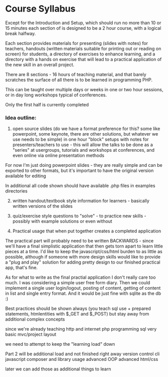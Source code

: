 # Course Syllabus

Except for the Introduction and Setup, which should run no more than 10 or 15 minutes each section of is designed to be a 2 hour course, with a logical break halfway.

Each section provides materials for presenting (slides with notes) for teachers, handouts (written materials suitable for printing out or reading on screen) for students, a directory of exercises to enhance learning, and a directory with a hands on exercise that will lead to a practical application of the new skill in an overall project.

There are 8 sections - 16 hours of teaching material, and that barely scratches the surface of all there is to be learned in programming PHP.

This can be taught over multiple days or weeks in one or two hour sessions, or in day long workshops typical of conferences.

Only the first half is currently completed

### Idea outline:

1. open source slides (do we have a format preference for this?  some
like powerpoint, some keynote, there are other solutions, but whatever
we use needs to be simple) in one hour "block" setups with notes for
presenters/teachers to use  - this will allow the talks to be done as
a "series" at usergroups, tutorials and workshops at conferences, and
even online via online presentation methods

For now I'm just doing powerpoint slides - they are really simple and can be exported to other formats, but it's important to have the original version available for editing

In additional all code shown should have available .php files in examples directories

2. written handout/textbook style information for learners - basically written versions of the slides

3. quiz/exercise style questions to "solve" - to practice new skills -
possibly with example solutions or even without

4. Practical usage that when put together creates a completed application

The practical part will probably need to be written BACKWARDS - since
we'll have a final simplistic application that then gets torn apart to
learn little pieces at a time.  I'd like to keep the
javascript/css/html burden to as little as possible, although if
someone with more design skills would like to provide a "plug and
play" solution for adding pretty design to our finished practical app,
that's fine.

As for what to write as the final practial application I don't really
care too much.  I was considering a simple user free form diary.  Then
we could implement a single user login/logout, posting of content,
getting of content in list and single entry format.  And it would be
just fine with sqlite as the db :)

Best practices should be shown always (you teach sql use + prepared
statements, htmlentities with $_GET and $_POST) but stay away from
additional complex concepts

since we're already teaching
http and internet
php programming
sql
very basic mvc/project layout

we need to attempt to keep the "learning load" down

Part 2 will be additional load and not finished right away
version control
cli
javascript
composer and library usage
advanced OOP
advanced html/css

later we can add those as additional things to learn